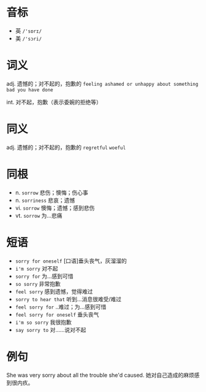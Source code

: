 # 音标

- 英 `/'sɒrɪ/`
- 美 `/'sɔri/`

# 词义

adj. 遗憾的；对不起的，抱歉的
`feeling ashamed or unhappy about something bad you have done`

int. 对不起，抱歉（表示委婉的拒绝等）


# 同义

adj. 遗憾的；对不起的，抱歉的
`regretful` `woeful`

# 同根

- n. `sorrow` 悲伤；懊悔；伤心事
- n. `sorriness` 悲哀；遗憾
- vi. `sorrow` 懊悔；遗憾；感到悲伤
- vt. `sorrow` 为…悲痛

# 短语

- `sorry for oneself` [口语]垂头丧气，灰溜溜的
- `i'm sorry` 对不起
- `sorry for` 为…感到可惜
- `so sorry` 非常抱歉
- `feel sorry` 感到遗憾，觉得难过
- `sorry to hear that` 听到…消息很难受/难过
- `feel sorry for` ..难过；为...感到可惜
- `feel sorry for oneself` 垂头丧气
- `i'm so sorry` 我很抱歉
- `say sorry to` 对……说对不起

# 例句

She was very sorry about all the trouble she'd caused.
她对自己造成的麻烦感到很内疚。


